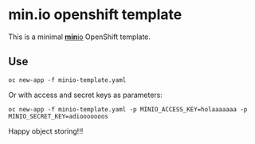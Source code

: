 # min.io openshift template

This is a minimal [**min**io](https://min.io/) OpenShift template.

## Use

```
oc new-app -f minio-template.yaml
```

Or with access and secret keys as parameters:
```
oc new-app -f minio-template.yaml -p MINIO_ACCESS_KEY=holaaaaaaa -p MINIO_SECRET_KEY=adiooooooos
```

Happy object storing!!!

